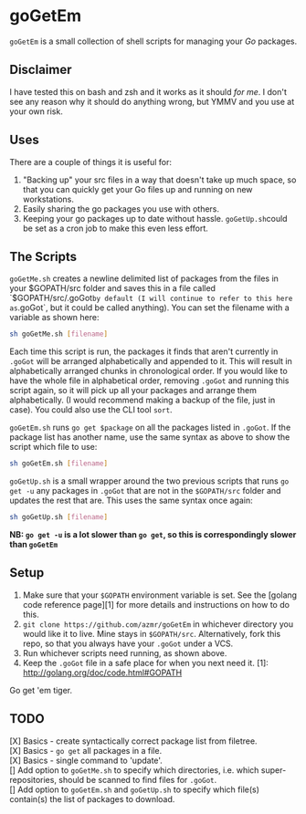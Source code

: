 goGetEm
========

`goGetEm` is a small collection of shell scripts for managing your *Go* packages.


Disclaimer
---------

I have tested this on bash and zsh and it works as it should *for me*. I don't see any reason why it should do anything wrong, but YMMV and you use at your own risk.


Uses
----

There are a couple of things it is useful for:

1. "Backing up" your src files in a way that doesn't take up much space, so that you can quickly get your Go files up and running on new workstations.
2. Easily sharing the go packages you use with others.
3. Keeping your go packages up to date without hassle. `goGetUp.sh`could be set as a cron job to make this even less effort.


The Scripts
-----------

`goGetMe.sh` creates a newline delimited list of packages from the files in your $GOPATH/src folder and saves this in a file called `$GOPATH/src/.goGot` by default (I will continue to refer to this here as `.goGot`, but it could be called anything). You can set the filename with a variable as shown here:
```sh
sh goGetMe.sh [filename]
```
Each time this script is run, the packages it finds that aren't currently in `.goGot` will be arranged alphabetically and appended to it. This will result in alphabetically arranged chunks in chronological order. If you would like to have the whole file in alphabetical order, removing `.goGot` and running this script again, so it will pick up all your packages and arrange them alphabetically. (I would recommend making a backup of the file, just in case). You could also use the CLI tool `sort`.


`goGetEm.sh` runs `go get $package` on all the packages listed in `.goGot`. If the package list has another name, use the same syntax as above to show the script which file to use:
```sh
sh goGetEm.sh [filename]
```

`goGetUp.sh` is a small wrapper around the two previous scripts that runs `go get -u` any packages in `.goGot` that are not in the `$GOPATH/src` folder and updates the rest that are. This uses the same syntax once again:
```sh
sh goGetUp.sh [filename]
```
**NB: `go get -u` is a lot slower than `go get`, so this is correspondingly slower than `goGetEm`**

Setup
-----

1. Make sure that your `$GOPATH` environment variable is set. See the [golang code reference page][1] for more details and instructions on how to do this.
2. `git clone https://github.com/azmr/goGetEm` in whichever directory you would like it to live. Mine stays in `$GOPATH/src`.
Alternatively, fork this repo, so that you always have your `.goGot` under a VCS.
3. Run whichever scripts need running, as shown above.
4. Keep the `.goGot` file in a safe place for when you next need it.
[1]: http://golang.org/doc/code.html#GOPATH


Go get 'em tiger.


TODO
----

[X] Basics - create syntactically correct package list from filetree.  
[X] Basics - `go get` all packages in a file.  
[X] Basics - single command to 'update'.  
[] Add option to `goGetMe.sh` to specify which directories, i.e. which super-repositories, should be scanned to find files for `.goGot`.  
[] Add option to `goGetEm.sh` and `goGetUp.sh` to specify which file(s) contain(s) the list of packages to download.  
